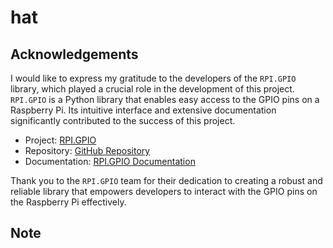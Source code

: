 # hat
## Acknowledgements

I would like to express my gratitude to the developers of the `RPI.GPIO` library, which played a crucial role in the development of this project. `RPI.GPIO` is a Python library that enables easy access to the GPIO pins on a Raspberry Pi. Its intuitive interface and extensive documentation significantly contributed to the success of this project.

- Project: [RPI.GPIO](https://pypi.org/project/RPi.GPIO/)
- Repository: [GitHub Repository](https://github.com/Tieske/rpi-gpio)
- Documentation: [RPI.GPIO Documentation](https://sourceforge.net/p/raspberry-gpio-python/wiki/Home/)

Thank you to the `RPI.GPIO` team for their dedication to creating a robust and reliable library that empowers developers to interact with the GPIO pins on the Raspberry Pi effectively.

## Note
